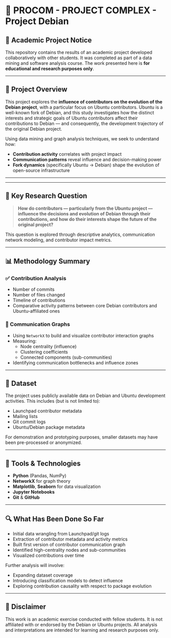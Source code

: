 # 🧠 PROCOM - PROJECT COMPLEX - Project Debian

## 📘 Academic Project Notice

This repository contains the results of an academic project developed collaboratively with other students. It was completed as part of a data mining and software analysis course. The work presented here is **for educational and research purposes only**.

---

## 🎯 Project Overview

This project explores the **influence of contributors on the evolution of the Debian project**, with a particular focus on Ubuntu contributors. Ubuntu is a well-known fork of Debian, and this study investigates how the distinct interests and strategic goals of Ubuntu contributors affect their contributions to Debian — and consequently, the development trajectory of the original Debian project.

Using data mining and graph analysis techniques, we seek to understand how:
- **Contribution activity** correlates with project impact
- **Communication patterns** reveal influence and decision-making power
- **Fork dynamics** (specifically Ubuntu → Debian) shape the evolution of open-source infrastructure

---


---

## 🧠 Key Research Question

> **How do contributors — particularly from the Ubuntu project — influence the decisions and evolution of Debian through their contributions, and how do their interests shape the future of the original project?**

This question is explored through descriptive analytics, communication network modeling, and contributor impact metrics.

---

## 📊 Methodology Summary

### ✅ Contribution Analysis

- Number of commits
- Number of files changed
- Timeline of contributions
- Comparative activity patterns between core Debian contributors and Ubuntu-affiliated ones

### 🧩 Communication Graphs

- Using `NetworkX` to build and visualize contributor interaction graphs
- Measuring:
  - Node centrality (influence)
  - Clustering coefficients
  - Connected components (sub-communities)
- Identifying communication bottlenecks and influence zones

---

## 💾 Dataset

The project uses publicly available data on Debian and Ubuntu development activities. This includes (but is not limited to):
- Launchpad contributor metadata
- Mailing lists
- Git commit logs
- Ubuntu/Debian package metadata

For demonstration and prototyping purposes, smaller datasets may have been pre-processed or anonymized.

---

## 🧪 Tools & Technologies

- **Python** (Pandas, NumPy)
- **NetworkX** for graph theory
- **Matplotlib**, **Seaborn** for data visualization
- **Jupyter Notebooks**
- **Git** & **GitHub**

---

## 🔍 What Has Been Done So Far

- Initial data wrangling from Launchpad/git logs
- Extraction of contributor metadata and activity metrics
- Built first version of contributor communication graph
- Identified high-centrality nodes and sub-communities
- Visualized contributions over time

Further analysis will involve:
- Expanding dataset coverage
- Introducing classification models to detect influence
- Exploring contribution causality with respect to package evolution

---

## 📌 Disclaimer

This work is an academic exercise conducted with fellow students. It is not affiliated with or endorsed by the Debian or Ubuntu projects. All analysis and interpretations are intended for learning and research purposes only.
